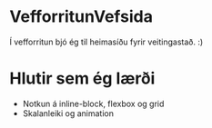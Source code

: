 # VefforritunVefsida
Í vefforritun bjó ég til heimasíðu fyrir veitingastað. :) 

# Hlutir sem ég lærði
* Notkun á inline-block, flexbox og grid
* Skalanleiki og animation 
